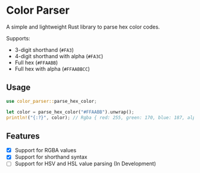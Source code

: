 # Color Parser

A simple and lightweight Rust library to parse hex color codes.

Supports:
- 3-digit shorthand (`#FA3`)
- 4-digit shorthand with alpha (`#FA3C`)
- Full hex (`#FFAABB`)
- Full hex with alpha (`#FFAABBCC`)

## Usage

```rust
use color_parser::parse_hex_color;

let color = parse_hex_color("#FFAABB").unwrap();
println!("{:?}", color); // Rgba { red: 255, green: 170, blue: 187, alpha: 255 }
```

## Features
- [x] Support for RGBA values
- [x] Support for shorthand syntax
- [ ] Support for HSV and HSL value parsing (In Development)
